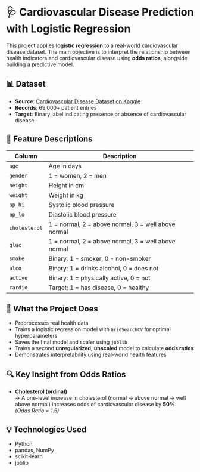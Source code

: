 # 🩺 Cardiovascular Disease Prediction with Logistic Regression

This project applies **logistic regression** to a real-world cardiovascular disease dataset. The main objective is to interpret the relationship between health indicators and cardiovascular disease using **odds ratios**, alongside building a predictive model.

## 📊 Dataset

- **Source**: [Cardiovascular Disease Dataset on Kaggle](https://www.kaggle.com/datasets/sulianova/cardiovascular-disease-dataset)
- **Records**: 69,000+ patient entries
- **Target**: Binary label indicating presence or absence of cardiovascular disease

## 🧾 Feature Descriptions

| Column         | Description                                      |
|----------------|--------------------------------------------------|
| `age`          | Age in days                                      |
| `gender`       | 1 = women, 2 = men                               |
| `height`       | Height in cm                                     |
| `weight`       | Weight in kg                                     |
| `ap_hi`        | Systolic blood pressure                          |
| `ap_lo`        | Diastolic blood pressure                         |
| `cholesterol`  | 1 = normal, 2 = above normal, 3 = well above normal |
| `gluc`         | 1 = normal, 2 = above normal, 3 = well above normal |
| `smoke`        | Binary: 1 = smoker, 0 = non-smoker               |
| `alco`         | Binary: 1 = drinks alcohol, 0 = does not         |
| `active`       | Binary: 1 = physically active, 0 = not           |
| `cardio`       | Target: 1 = has disease, 0 = healthy             |


## 🚀 What the Project Does

- Preprocesses real health data
- Trains a logistic regression model with `GridSearchCV` for optimal hyperparameters
- Saves the final model and scaler using `joblib`
- Trains a second **unregularized**, **unscaled** model to calculate **odds ratios**
- Demonstrates interpretability using real-world health features


## 🔍 Key Insight from Odds Ratios

- **Cholesterol (ordinal)**  
  → A one-level increase in cholesterol (normal → above normal → well above normal) increases odds of cardiovascular disease by **50%**  
  *(Odds Ratio = 1.5)*


## 💡 Technologies Used

- Python
- pandas, NumPy
- scikit-learn
- joblib

